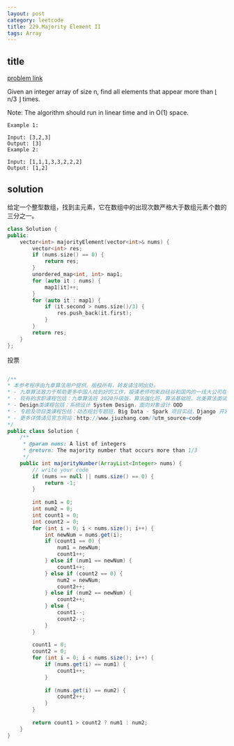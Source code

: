 ```yaml
---
layout: post
category: leetcode
title: 229.Majority Element II
tags: Array
---
```


## title
[problem link](https://leetcode.com/problems/majority-element-ii)

Given an integer array of size n, find all elements that appear more than ⌊ n/3 ⌋ times.

Note: The algorithm should run in linear time and in O(1) space.

	Example 1:
	
	Input: [3,2,3]
	Output: [3]
	Example 2:
	
	Input: [1,1,1,3,3,2,2,2]
	Output: [1,2]

## solution
给定一个整型数组，找到主元素，它在数组中的出现次数严格大于数组元素个数的三分之一。

```c++
class Solution {
public:
	vector<int> majorityElement(vector<int>& nums) {
		vector<int> res;
		if (nums.size() == 0) {
			return res;
		}
		unordered_map<int, int> map1;
		for (auto it : nums) {
			map1[it]++;
		}
		for (auto it : map1) {
			if (it.second > nums.size()/3) {
				res.push_back(it.first);
			}
		}
		return res;
	}
};

```


投票
```java

/**
* 本参考程序由九章算法用户提供。版权所有，转发请注明出处。
* - 九章算法致力于帮助更多中国人找到好的工作，授课老师均来自硅谷和国内的一线大公司在职工程师。
* - 现有的求职课程包括：九章算法班 2020升级版，算法强化班，算法基础班，北美算法面试高频题班，Java 高级工程师 P6+ 小班课，面试软技能指导 - BQ / Resume / Project 2020版
* - Design类课程包括：系统设计 System Design，面向对象设计 OOD
* - 专题及项目类课程包括：动态规划专题班，Big Data - Spark 项目实战，Django 开发项目课
* - 更多详情请见官方网站：http://www.jiuzhang.com/?utm_source=code
*/
public class Solution {
    /**
     * @param nums: A list of integers
     * @return: The majority number that occurs more than 1/3
     */
    public int majorityNumber(ArrayList<Integer> nums) {
        // write your code
        if (nums == null || nums.size() == 0) {
            return -1;
        }
        
        int num1 = 0;
        int num2 = 0;
        int count1 = 0;
        int count2 = 0;
        for (int i = 0; i < nums.size(); i++) {
            int newNum = nums.get(i);
            if (count1 == 0) {
                num1 = newNum;
                count1++;
            } else if (num1 == newNum) {
                count1++;
            } else if (count2 == 0) {
                num2 = newNum;
                count2++;
            } else if (num2 == newNum) {
                count2++;
            } else {
                count1--;
                count2--;
            }
        }
        
        count1 = 0;
        count2 = 0;
        for (int i = 0; i < nums.size(); i++) {
            if (nums.get(i) == num1) {
                count1++;
            }
            
            if (nums.get(i) == num2) {
                count2++;
            }
        }
        
        return count1 > count2 ? num1 : num2;
    }
}
```